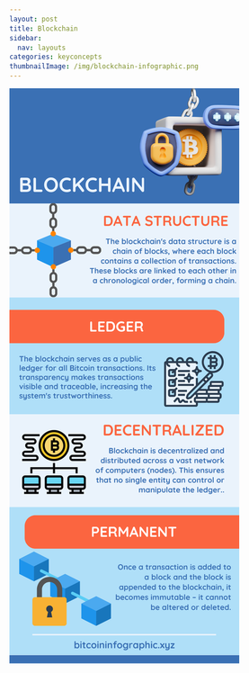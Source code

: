 ```yaml
---
layout: post
title: Blockchain
sidebar:
  nav: layouts
categories: keyconcepts
thumbnailImage: /img/blockchain-infographic.png
---
```

![Bitcoin Block](/img/blockchain-infographic.png)
